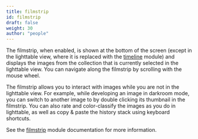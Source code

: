 ```yaml
---
title: filmstrip
id: filmstrip
draft: false
weight: 30
author: "people"
---
```


The filmstrip, when enabled, is shown at the bottom of the screen (except in the lighttable view, where it is replaced with the [timeline](../../module-reference/utility-modules/lighttable/timeline.md) module) and displays the images from the collection that is currently selected in the lighttable view. You can navigate along the filmstrip by scrolling with the mouse wheel. 

The filmstrip allows you to interact with images while you are not in the lighttable view. For example, while developing an image in darkroom mode, you can switch to another image to by double clicking its thumbnail in the filmstrip. You can also rate and color-classify the images as you do in lighttable, as well as copy & paste the history stack using keyboard shortcuts.

See the [filmstrip](../../module-reference/utility-modules/shared/filmstrip.md) module documentation for more information.
